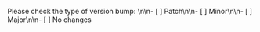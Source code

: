 Please check the type of version bump: \n\n- [ ] Patch\n\n- [ ] Minor\n\n- [ ] Major\n\n- [ ] No changes
